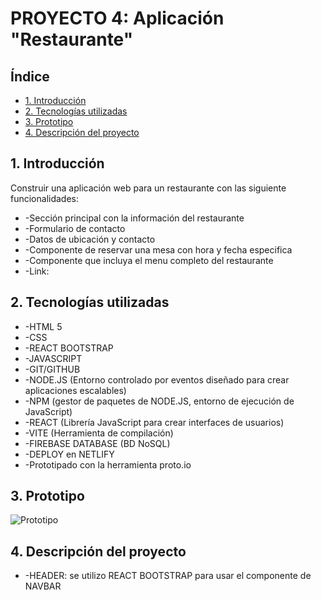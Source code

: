 # PROYECTO 4: Aplicación "Restaurante"


## Índice
* [1. Introducción](#1-introducción)
* [2. Tecnologías utilizadas](#2-tecnologías-utilizadas)
* [3. Prototipo](#3-prototipo)
* [4. Descripción del proyecto](#4-descripción-del-proyecto)

## 1. Introducción
Construir una aplicación web para un restaurante con las siguiente funcionalidades:
* -Sección principal con la información del restaurante
* -Formulario de contacto
* -Datos de ubicación y contacto
* -Componente de reservar una mesa con hora y fecha especifica
* -Componente que incluya el menu completo del restaurante
* -Link: 


## 2. Tecnologías utilizadas
* -HTML 5
* -CSS
* -REACT BOOTSTRAP
* -JAVASCRIPT
* -GIT/GITHUB
* -NODE.JS (Entorno controlado por eventos diseñado para crear aplicaciones escalables)
* -NPM (gestor de paquetes de NODE.JS, entorno de ejecución de JavaScript)
* -REACT (Librería JavaScript para crear interfaces de usuarios)
* -VITE (Herramienta de compilación)
* -FIREBASE DATABASE (BD NoSQL)
* -DEPLOY en NETLIFY
* -Prototipado con la herramienta proto.io


## 3. Prototipo
![Prototipo](/prototipo.png)


## 4. Descripción del proyecto
* -HEADER: se utilizo REACT BOOTSTRAP para usar el componente de NAVBAR